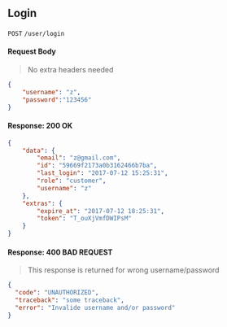 ## Login

`POST` `/user/login`

#### Request Body

> No extra headers needed

```json
{
    "username": "z",
    "password":"123456"
}
```

#### Response: 200 OK

```json
{
    "data": {
        "email": "z@gmail.com",
        "id": "59669f2173a0b3162466b7ba",
        "last_login": "2017-07-12 15:25:31",
        "role": "customer",
        "username": "z"
    },
    "extras": {
        "expire_at": "2017-07-12 18:25:31",
        "token": "T_ouXjVmfDWIPsM"
    }
}
```

#### Response: 400 BAD REQUEST

> This response is returned for wrong username/password

```json
{
  "code": "UNAUTHORIZED",
  "traceback": "some traceback",
  "error": "Invalide username and/or password"
}
```
